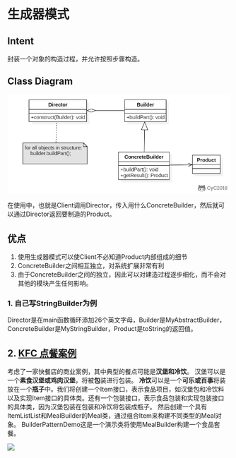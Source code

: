 # 生成器模式

## Intent
封装一个对象的构造过程，并允许按照步骤构造。

## Class Diagram
![](https://github.com/CyC2018/CS-Notes/raw/master/notes/pics/db5e376d-0b3e-490e-a43a-3231914b6668.png)

在使用中，也就是Client调用Director，传入用什么ConcreteBuilder，然后就可以通过Director返回要制造的Product。



## 优点

1. 使用生成器模式可以使Client不必知道Product内部组成的细节
2. ConcreteBuilder之间相互独立，对系统扩展非常有利
3. 由于ConcreteBuilder之间的独立，因此可以对建造过程逐步细化，而不会对其他的模块产生任何影响。



### 1. 自己写StringBuilder为例

Director是在main函数循环添加26个英文字母，Builder是MyAbstractBuilder，ConcreteBuilder是MyStringBuilder，Product是toString的返回值。



## 2. [KFC 点餐案例](https://www.yiibai.com/design_pattern/builder_pattern.html)

​	考虑了一家快餐店的商业案例，其中典型的餐点可能是**汉堡和冷饮**。 汉堡可以是一个**素食汉堡或鸡肉汉堡**，将被**包**装进行包装。 **冷饮**可以是一个**可乐或百事**将装放在一个**瓶子**中。
​	我们将创建一个Item接口，表示食品项目，如汉堡包和冷饮料以及实现Item接口的具体类。还有一个包装接口，表示食品包装和实现包装接口的具体类，因为汉堡包装在包装和冷饮将包装成瓶子。
然后创建一个具有ItemListList和MealBuilder的Meal类，通过组合Item来构建不同类型的Meal对象。 BuilderPatternDemo这是一个演示类将使用MealBuilder构建一个食品套餐。

![](http://www.yiibai.com/uploads/images/201612/08/231101212_29998.jpg)